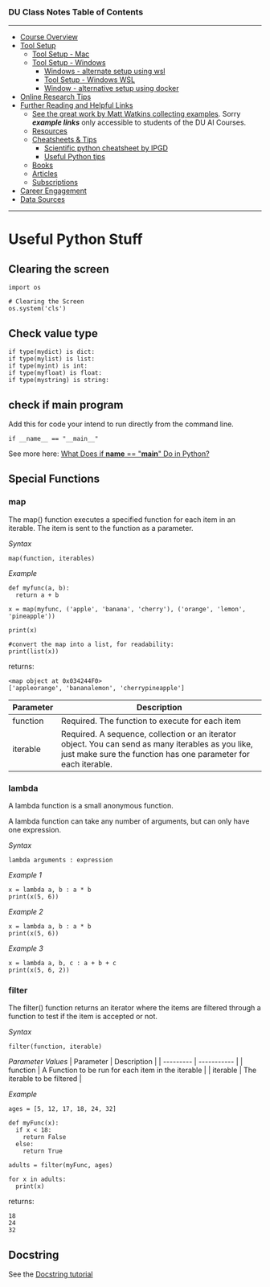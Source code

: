 ### DU Class Notes Table of Contents

----------------------------------------------

-   [Course Overview](README.md)
-   [Tool Setup](1_DU_tool_setup.md)
    -   [Tool Setup - Mac](1.1_DU_tool_setup_mac.md)
    -   [Tool Setup - Windows](1.2_DU_tool_setup_windows.md)
        -   [Windows - alternate setup using wsl](1.2.1_windows_alternate_install_using_wsl.md)
        -   [Tool Setup - Windows WSL](1.2.2_tool_setup_wsl.md)
        -   [Window - alternative setup using docker](1.2.3_tool_setup_docker.md)
-   [Online Research Tips](2_online_research_tips.md)
-   [Further Reading and Helpful Links](3_further_reading_and_helpful_links.md)
    -   [See the great work by Matt Watkins collecting examples](https://github.com/MWatkins87/Class_Glossery.git).  Sorry ***example links*** only accessible to students of the DU AI Courses.
    -   [Resources](3.0_resources.md)
    -   [Cheatsheets & Tips](3.1_cheatsheets_and_tips.md)
        -   [Scientific python cheatsheet by IPGD](3.1.1_scientific_python_cheat_sheet_by_IPGP.md)
        -   [Useful Python tips](3.1.2_useful_python.md)
    -   [Books](3.2_books.md)
    -   [Articles](3.3_articles.md)
    -   [Subscriptions](3.4_subscriptions)
-   [Career Engagement](4_career_engagement.md)
-   [Data Sources](data_sources.md)

----------------------------------------------




# Useful Python Stuff




## Clearing the screen
```
import os
 
# Clearing the Screen
os.system('cls')
```
## Check value type
```
if type(mydict) is dict:
if type(mylist) is list:
if type(myint) is int:
if type(myfloat) is float:
if type(mystring) is string:
```

## check if main program

Add this for code your intend to run directly from the command line.

```
if __name__ == "__main__"
```

See more here: [What Does if __name__ == "__main__" Do in Python?](https://realpython.com/if-name-main-python/)

## Special Functions

### map
The map() function executes a specified function for each item in an iterable. The item is sent to the function as a parameter.

*Syntax*
```
map(function, iterables)
```

*Example*
```
def myfunc(a, b):
  return a + b

x = map(myfunc, ('apple', 'banana', 'cherry'), ('orange', 'lemon', 'pineapple'))

print(x)

#convert the map into a list, for readability:
print(list(x))
```
returns:
```
<map object at 0x034244F0>
['appleorange', 'bananalemon', 'cherrypineapple']
```

| Parameter | Description |
| --------- | ----------- |
|function | Required. The function to execute for each item
|iterable | Required. A sequence, collection or an iterator object. You can send as many iterables as you like, just make sure the function has one parameter for each iterable.


### lambda
A lambda function is a small anonymous function.

A lambda function can take any number of arguments, but can only have one expression.

*Syntax*
```
lambda arguments : expression
```

*Example 1*
```
x = lambda a, b : a * b
print(x(5, 6))
```

*Example 2*
```
x = lambda a, b : a * b
print(x(5, 6))
```

*Example 3*
```
x = lambda a, b, c : a + b + c
print(x(5, 6, 2))
```
### filter
The filter() function returns an iterator where the items are filtered through a function to test if the item is accepted or not.

*Syntax*

```
filter(function, iterable)
```

*Parameter Values*
| Parameter | Description |
| --------- | ----------- |
| function | A Function to be run for each item in the iterable |
| iterable | The iterable to be filtered |

*Example*
```
ages = [5, 12, 17, 18, 24, 32]

def myFunc(x):
  if x < 18:
    return False
  else:
    return True

adults = filter(myFunc, ages)

for x in adults:
  print(x)
```

returns:
```
18
24
32
```

## Docstring

See the [Docstring tutorial]()